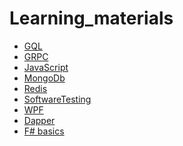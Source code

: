 # Learning_materials
<ul>
  <li><a href="https://github.com/aramzham/Learning_materials/tree/main/GQL">GQL</a></li>
  <li><a href="https://github.com/aramzham/Learning_materials/tree/main/GRPC">GRPC</a></li>
  <li><a href="https://github.com/aramzham/Learning_materials/tree/main/JavaScript">JavaScript</a></li>
  <li><a href="https://github.com/aramzham/Learning_materials/tree/main/MongoDb">MongoDb</a></li>
  <li><a href="https://github.com/aramzham/Learning_materials/tree/main/Redis">Redis</a></li>
  <li><a href="https://github.com/aramzham/Learning_materials/tree/main/SoftwareTesting">SoftwareTesting</a></li>
  <li><a href="https://github.com/aramzham/Learning_materials/tree/main/WPF">WPF</a></li>
  <li><a href="https://github.com/aramzham/Learning_materials/tree/main/Dapper">Dapper</a></li>
  <li><a href="https://github.com/aramzham/Learning_materials/tree/main/F%23">F# basics</a></li>
</ul>
